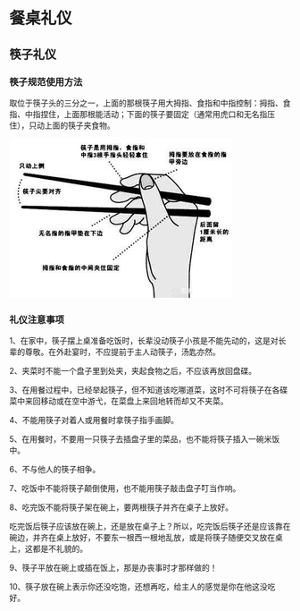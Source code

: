 # 餐桌礼仪

## 筷子礼仪

### 筷子规范使用方法

​		取位于筷子头的三分之一，上面的那根筷子用大拇指、食指和中指控制：拇指、食指、中指捏住，上面那根能活动；下面的筷子要固定（通常用虎口和无名指压住），只动上面的筷子夹食物。

![img](img/diningTable/810a19d8bc3eb13505c58693e0f286d5fc1f448d.jpeg)

### 礼仪注意事项

1、在家中，筷子摆上桌准备吃饭时，长辈没动筷子小孩是不能先动的，这是对长辈的尊敬。在外赴宴时，不应提前于主人动筷子，汤匙亦然。

2、夹菜时不能一个盘子里到处夹，夹起食物之后，不应该再放回盘碟。

3、在用餐过程中，已经举起筷子，但不知道该吃哪道菜，这时不可将筷子在各碟菜中来回移动或在空中游弋，在菜盘上来回地转而却又不夹菜。

4、不能用筷子对着人或用餐时拿筷子指手画脚。

5、在用餐时，不要用一只筷子去插盘子里的菜品，也不能将筷子插入一碗米饭中。

6、不与他人的筷子相争。

7、吃饭中不能将筷子颠倒使用，也不能用筷子敲击盘子叮当作响。

8、吃完饭不能将筷子架在碗上，要两根筷子并齐在桌子上放好。

吃完饭后筷子应该放在碗上，还是放在桌子上？所以，吃完饭后筷子还是应该靠在碗边，并齐在桌上放好，不要东一根西一根地乱放，或是将筷子随便交叉放在桌上，这都是不礼貌的。

9、筷子平放在碗上或插在饭上，那是办丧事时才那样做的！

10、筷子放在碗上表示你还没吃饱，还想再吃，给主人的感觉是你在他这没吃好。
